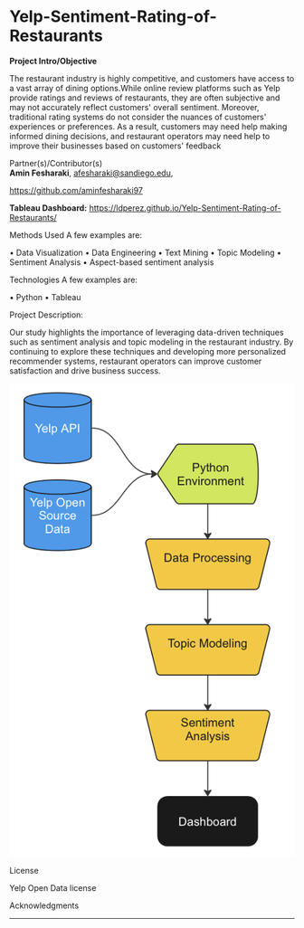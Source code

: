 # Yelp-Sentiment-Rating-of-Restaurants

**Project Intro/Objective**

The restaurant industry is highly competitive, and customers have access to a vast array of dining options.While online review platforms such as Yelp provide ratings and reviews of restaurants, they are often subjective and may not accurately reflect customers' overall sentiment. Moreover, traditional rating systems do not consider the nuances of customers' experiences or preferences. As a result, customers may need help making informed dining decisions, and restaurant operators may need help to improve their businesses based on customers' feedback

Partner(s)/Contributor(s)  
**Amin Fesharaki**, afesharaki@sandiego.edu, 

https://github.com/aminfesharaki97

**Tableau Dashboard:** https://ldperez.github.io/Yelp-Sentiment-Rating-of-Restaurants/


Methods Used
A few examples are:

•	Data Visualization
•	Data Engineering 
•	Text Mining
•	Topic Modeling
•	Sentiment Analysis
•	Aspect-based sentiment analysis

Technologies
A few examples are:

•	Python
•	Tableau

Project Description:

Our study highlights the importance of leveraging data-driven techniques such as sentiment analysis and topic modeling in the restaurant industry. By continuing to explore these techniques and developing more personalized recommender systems, restaurant operators can improve customer satisfaction and drive business success.


![Example Image](https://github.com/ldperez/Yelp-Sentiment-Rating-of-Restaurants/blob/main/Image%20Folder/projectFlowchart.png)

License

Yelp Open Data license

Acknowledgments
*****

